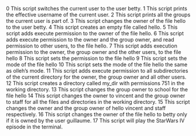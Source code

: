0 This script switches the current user to the user betty.
1 This script prints the effective username of the current user.
2 This script prints all the groups the current user is part of.
3 This script changes the owner of the file hello to the user betty.
4 This script creates an empty file called hello.
5 This script adds execute permission to the owner of the file hello.
6 This script adds execute permission to the owner and the group owner, and read permission to other users, to the file hello.
7 This script adds execution permission to the owner, the group owner and the other users, to the file hello
8 This script sets the permission to the file hello
9 This script sets the mode of the file hello
10 This script sets the mode of the file hello the same as olleh’s mode.
11 This script adds execute permission to all subdirectories of the current directory for the owner, the group owner and all other users.
12 This script creates a directory called my_dir with permissions 751 in the working directory.
13 This script changes the group owner to school for the file hello
14 This script changes the owner to vincent and the group owner to staff for all the files and directories in the working directory.
15 This script changes the owner and the group owner of hello vincent and staff respectively.
16 This script changes the owner of the file hello to betty only if it is owned by the user guillaume.
17 This script will play the StarWars IV episode in the terminal.
